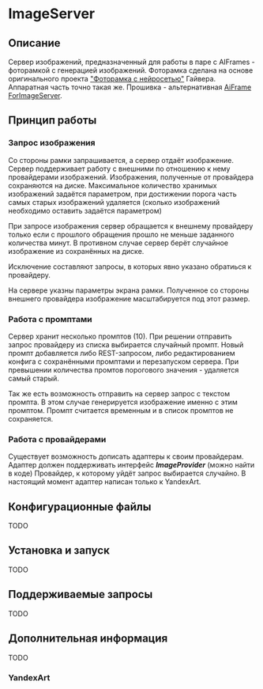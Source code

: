# ImageServer

## Описание
Сервер изображений, предназначенный для работы в паре с AIFrames - фоторамкой с генерацией изображений.
Фоторамка сделана на основе оригинального 
проекта ["Фоторамка с нейросетью"](https://github.com/AlexGyver/AiFrame ) Гайвера.
Аппаратная часть точно такая же. 
Прошивка - альтернативная [AiFrame ForImageServer](https://github.com/maxifly/AiFrameForImageServer).


## Принцип работы

### Запрос изображения
Со стороны рамки запрашивается, а сервер отдаёт изображение. Сервер поддерживает работу с внешними по отношению к нему провайдерами изображений.
Изображения, полученные от провайдера сохраняются на диске. Максимальное количество хранимых изображений задаётся параметром, 
при достижении порога часть самых старых изображений удаляется (сколько изображений необходимо оставить задаётся параметром)

При запросе изображения сервер обращается к внешнему провайдеру только если с прошлого обращения прошло не меньше заданного количества минут.
В противном случае сервер берёт случайное изображение из сохранённых на диске.

Исключение составляют запросы, в которых явно указано обратиься к провайдеру.

На сервере указны параметры экрана рамки. Полученное со стороны внешнего провайдера изображение масштабируется под этот размер.

### Работа с промптами
Сервер хранит несколько промптов (10). При решении отправить запрос провайдеру из списка выбирается случайный промпт.
Новый промпт добавляется либо REST-запросом, либо редактированием конфига с сохранёнными промптами и перезапуском сервера.
При превышении количества промтов порогового значения - удаляется самый старый.

Так же есть возможность отправить на сервер запрос с текстом промпта. В этом случае генерируется изображение именно с этим промптом.
Промпт считается временным и в список промптов не сохраняется.

### Работа с провайдерами
Существует возможность дописать адаптеры к своим провайдерам. Адаптер должен поддерживать интерфейс ***ImageProvider*** (можно найти в коде)
Провайдер, к которому уйдёт запрос выбирается случайно.
В настоящий момент адаптер написан только к YandexArt.

## Конфигурационные файлы
TODO

## Установка и запуск
TODO

## Поддерживаемые запросы
TODO

## Дополнительная информация
TODO
### YandexArt


